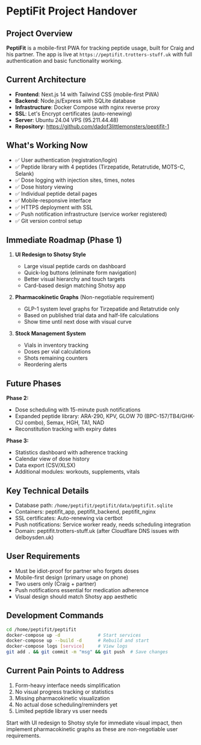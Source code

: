 # PeptiFit Project Handover

## Project Overview
**PeptiFit** is a mobile-first PWA for tracking peptide usage, built for Craig and his partner. The app is live at `https://peptifit.trotters-stuff.uk` with full authentication and basic functionality working.

## Current Architecture
- **Frontend**: Next.js 14 with Tailwind CSS (mobile-first PWA)
- **Backend**: Node.js/Express with SQLite database
- **Infrastructure**: Docker Compose with nginx reverse proxy
- **SSL**: Let's Encrypt certificates (auto-renewing)
- **Server**: Ubuntu 24.04 VPS (95.211.44.48)
- **Repository**: https://github.com/dadof3littlemonsters/peptifit-1

## What's Working Now
- ✅ User authentication (registration/login)
- ✅ Peptide library with 4 peptides (Tirzepatide, Retatrutide, MOTS-C, Selank)
- ✅ Dose logging with injection sites, times, notes
- ✅ Dose history viewing
- ✅ Individual peptide detail pages
- ✅ Mobile-responsive interface
- ✅ HTTPS deployment with SSL
- ✅ Push notification infrastructure (service worker registered)
- ✅ Git version control setup

## Immediate Roadmap (Phase 1)
1. **UI Redesign to Shotsy Style**
   - Large visual peptide cards on dashboard
   - Quick-log buttons (eliminate form navigation)
   - Better visual hierarchy and touch targets
   - Card-based design matching Shotsy app

2. **Pharmacokinetic Graphs** (Non-negotiable requirement)
   - GLP-1 system level graphs for Tirzepatide and Retatrutide only
   - Based on published trial data and half-life calculations
   - Show time until next dose with visual curve

3. **Stock Management System**
   - Vials in inventory tracking
   - Doses per vial calculations
   - Shots remaining counters
   - Reordering alerts

## Future Phases
**Phase 2:**
- Dose scheduling with 15-minute push notifications
- Expanded peptide library: ARA-290, KPV, GLOW 70 (BPC-157/TB4/GHK-CU combo), Semax, HGH, TA1, NAD
- Reconstitution tracking with expiry dates

**Phase 3:**
- Statistics dashboard with adherence tracking
- Calendar view of dose history
- Data export (CSV/XLSX)
- Additional modules: workouts, supplements, vitals

## Key Technical Details
- Database path: `/home/peptifit/peptifit/data/peptifit.sqlite`
- Containers: peptifit_app, peptifit_backend, peptifit_nginx
- SSL certificates: Auto-renewing via certbot
- Push notifications: Service worker ready, needs scheduling integration
- Domain: peptifit.trotters-stuff.uk (after Cloudflare DNS issues with delboysden.uk)

## User Requirements
- Must be idiot-proof for partner who forgets doses
- Mobile-first design (primary usage on phone)
- Two users only (Craig + partner)
- Push notifications essential for medication adherence
- Visual design should match Shotsy app aesthetic

## Development Commands
```bash
cd /home/peptifit/peptifit
docker-compose up -d              # Start services
docker-compose up --build -d      # Rebuild and start
docker-compose logs [service]     # View logs
git add . && git commit -m "msg" && git push  # Save changes
```

## Current Pain Points to Address
1. Form-heavy interface needs simplification
2. No visual progress tracking or statistics
3. Missing pharmacokinetic visualization
4. No actual dose scheduling/reminders yet
5. Limited peptide library vs user needs

Start with UI redesign to Shotsy style for immediate visual impact, then implement pharmacokinetic graphs as these are non-negotiable user requirements.

